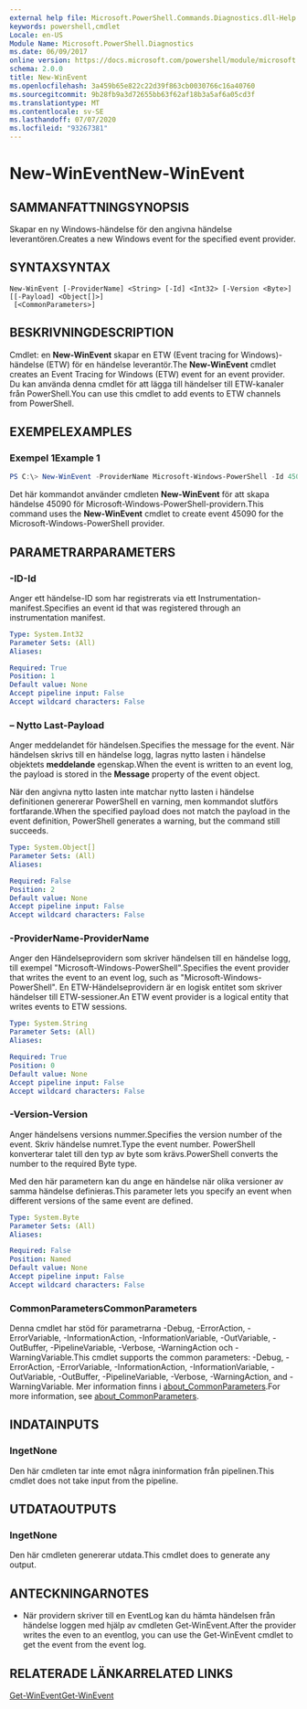 ```yaml
---
external help file: Microsoft.PowerShell.Commands.Diagnostics.dll-Help.xml
keywords: powershell,cmdlet
Locale: en-US
Module Name: Microsoft.PowerShell.Diagnostics
ms.date: 06/09/2017
online version: https://docs.microsoft.com/powershell/module/microsoft.powershell.diagnostics/new-winevent?view=powershell-6&WT.mc_id=ps-gethelp
schema: 2.0.0
title: New-WinEvent
ms.openlocfilehash: 3a459b65e822c22d39f863cb0030766c16a40760
ms.sourcegitcommit: 9b28fb9a3d72655bb63f62af18b3a5af6a05cd3f
ms.translationtype: MT
ms.contentlocale: sv-SE
ms.lasthandoff: 07/07/2020
ms.locfileid: "93267381"
---
```

# <span data-ttu-id="0d8d4-103">New-WinEvent</span><span class="sxs-lookup"><span data-stu-id="0d8d4-103">New-WinEvent</span></span>

## <span data-ttu-id="0d8d4-104">SAMMANFATTNING</span><span class="sxs-lookup"><span data-stu-id="0d8d4-104">SYNOPSIS</span></span>
<span data-ttu-id="0d8d4-105">Skapar en ny Windows-händelse för den angivna händelse leverantören.</span><span class="sxs-lookup"><span data-stu-id="0d8d4-105">Creates a new Windows event for the specified event provider.</span></span>

## <span data-ttu-id="0d8d4-106">SYNTAX</span><span class="sxs-lookup"><span data-stu-id="0d8d4-106">SYNTAX</span></span>

```
New-WinEvent [-ProviderName] <String> [-Id] <Int32> [-Version <Byte>] [[-Payload] <Object[]>]
 [<CommonParameters>]
```

## <span data-ttu-id="0d8d4-107">BESKRIVNING</span><span class="sxs-lookup"><span data-stu-id="0d8d4-107">DESCRIPTION</span></span>

<span data-ttu-id="0d8d4-108">Cmdlet: en **New-WinEvent** skapar en ETW (Event tracing for Windows)-händelse (ETW) för en händelse leverantör.</span><span class="sxs-lookup"><span data-stu-id="0d8d4-108">The **New-WinEvent** cmdlet creates an Event Tracing for Windows (ETW) event for an event provider.</span></span>
<span data-ttu-id="0d8d4-109">Du kan använda denna cmdlet för att lägga till händelser till ETW-kanaler från PowerShell.</span><span class="sxs-lookup"><span data-stu-id="0d8d4-109">You can use this cmdlet to add events to ETW channels from PowerShell.</span></span>

## <span data-ttu-id="0d8d4-110">EXEMPEL</span><span class="sxs-lookup"><span data-stu-id="0d8d4-110">EXAMPLES</span></span>

### <span data-ttu-id="0d8d4-111">Exempel 1</span><span class="sxs-lookup"><span data-stu-id="0d8d4-111">Example 1</span></span>

```powershell
PS C:\> New-WinEvent -ProviderName Microsoft-Windows-PowerShell -Id 45090 -Payload @("Workflow", "Running")
```

<span data-ttu-id="0d8d4-112">Det här kommandot använder cmdleten **New-WinEvent** för att skapa händelse 45090 för Microsoft-Windows-PowerShell-providern.</span><span class="sxs-lookup"><span data-stu-id="0d8d4-112">This command uses the **New-WinEvent** cmdlet to create event 45090 for the Microsoft-Windows-PowerShell provider.</span></span>

## <span data-ttu-id="0d8d4-113">PARAMETRAR</span><span class="sxs-lookup"><span data-stu-id="0d8d4-113">PARAMETERS</span></span>

### <span data-ttu-id="0d8d4-114">-ID</span><span class="sxs-lookup"><span data-stu-id="0d8d4-114">-Id</span></span>

<span data-ttu-id="0d8d4-115">Anger ett händelse-ID som har registrerats via ett Instrumentation-manifest.</span><span class="sxs-lookup"><span data-stu-id="0d8d4-115">Specifies an event id that was registered through an instrumentation manifest.</span></span>

```yaml
Type: System.Int32
Parameter Sets: (All)
Aliases:

Required: True
Position: 1
Default value: None
Accept pipeline input: False
Accept wildcard characters: False
```

### <span data-ttu-id="0d8d4-116">– Nytto Last</span><span class="sxs-lookup"><span data-stu-id="0d8d4-116">-Payload</span></span>

<span data-ttu-id="0d8d4-117">Anger meddelandet för händelsen.</span><span class="sxs-lookup"><span data-stu-id="0d8d4-117">Specifies the message for the event.</span></span> <span data-ttu-id="0d8d4-118">När händelsen skrivs till en händelse logg, lagras nytto lasten i händelse objektets **meddelande** egenskap.</span><span class="sxs-lookup"><span data-stu-id="0d8d4-118">When the event is written to an event log, the payload is stored in the **Message** property of the event object.</span></span>

<span data-ttu-id="0d8d4-119">När den angivna nytto lasten inte matchar nytto lasten i händelse definitionen genererar PowerShell en varning, men kommandot slutförs fortfarande.</span><span class="sxs-lookup"><span data-stu-id="0d8d4-119">When the specified payload does not match the payload in the event definition, PowerShell generates a warning, but the command still succeeds.</span></span>

```yaml
Type: System.Object[]
Parameter Sets: (All)
Aliases:

Required: False
Position: 2
Default value: None
Accept pipeline input: False
Accept wildcard characters: False
```

### <span data-ttu-id="0d8d4-120">-ProviderName</span><span class="sxs-lookup"><span data-stu-id="0d8d4-120">-ProviderName</span></span>

<span data-ttu-id="0d8d4-121">Anger den Händelseprovidern som skriver händelsen till en händelse logg, till exempel "Microsoft-Windows-PowerShell".</span><span class="sxs-lookup"><span data-stu-id="0d8d4-121">Specifies the event provider that writes the event to an event log, such as "Microsoft-Windows-PowerShell".</span></span> <span data-ttu-id="0d8d4-122">En ETW-Händelseprovidern är en logisk entitet som skriver händelser till ETW-sessioner.</span><span class="sxs-lookup"><span data-stu-id="0d8d4-122">An ETW event provider is a logical entity that writes events to ETW sessions.</span></span>

```yaml
Type: System.String
Parameter Sets: (All)
Aliases:

Required: True
Position: 0
Default value: None
Accept pipeline input: False
Accept wildcard characters: False
```

### <span data-ttu-id="0d8d4-123">-Version</span><span class="sxs-lookup"><span data-stu-id="0d8d4-123">-Version</span></span>

<span data-ttu-id="0d8d4-124">Anger händelsens versions nummer.</span><span class="sxs-lookup"><span data-stu-id="0d8d4-124">Specifies the version number of the event.</span></span> <span data-ttu-id="0d8d4-125">Skriv händelse numret.</span><span class="sxs-lookup"><span data-stu-id="0d8d4-125">Type the event number.</span></span> <span data-ttu-id="0d8d4-126">PowerShell konverterar talet till den typ av byte som krävs.</span><span class="sxs-lookup"><span data-stu-id="0d8d4-126">PowerShell converts the number to the required Byte type.</span></span>

<span data-ttu-id="0d8d4-127">Med den här parametern kan du ange en händelse när olika versioner av samma händelse definieras.</span><span class="sxs-lookup"><span data-stu-id="0d8d4-127">This parameter lets you specify an event when different versions of the same event are defined.</span></span>

```yaml
Type: System.Byte
Parameter Sets: (All)
Aliases:

Required: False
Position: Named
Default value: None
Accept pipeline input: False
Accept wildcard characters: False
```

### <span data-ttu-id="0d8d4-128">CommonParameters</span><span class="sxs-lookup"><span data-stu-id="0d8d4-128">CommonParameters</span></span>

<span data-ttu-id="0d8d4-129">Denna cmdlet har stöd för parametrarna -Debug, -ErrorAction, -ErrorVariable, -InformationAction, -InformationVariable, -OutVariable, -OutBuffer, -PipelineVariable, -Verbose, -WarningAction och -WarningVariable.</span><span class="sxs-lookup"><span data-stu-id="0d8d4-129">This cmdlet supports the common parameters: -Debug, -ErrorAction, -ErrorVariable, -InformationAction, -InformationVariable, -OutVariable, -OutBuffer, -PipelineVariable, -Verbose, -WarningAction, and -WarningVariable.</span></span> <span data-ttu-id="0d8d4-130">Mer information finns i [about_CommonParameters](https://go.microsoft.com/fwlink/?LinkID=113216).</span><span class="sxs-lookup"><span data-stu-id="0d8d4-130">For more information, see [about_CommonParameters](https://go.microsoft.com/fwlink/?LinkID=113216).</span></span>

## <span data-ttu-id="0d8d4-131">INDATA</span><span class="sxs-lookup"><span data-stu-id="0d8d4-131">INPUTS</span></span>

### <span data-ttu-id="0d8d4-132">Inget</span><span class="sxs-lookup"><span data-stu-id="0d8d4-132">None</span></span>

<span data-ttu-id="0d8d4-133">Den här cmdleten tar inte emot några ininformation från pipelinen.</span><span class="sxs-lookup"><span data-stu-id="0d8d4-133">This cmdlet does not take input from the pipeline.</span></span>

## <span data-ttu-id="0d8d4-134">UTDATA</span><span class="sxs-lookup"><span data-stu-id="0d8d4-134">OUTPUTS</span></span>

### <span data-ttu-id="0d8d4-135">Inget</span><span class="sxs-lookup"><span data-stu-id="0d8d4-135">None</span></span>

<span data-ttu-id="0d8d4-136">Den här cmdleten genererar utdata.</span><span class="sxs-lookup"><span data-stu-id="0d8d4-136">This cmdlet does to generate any output.</span></span>

## <span data-ttu-id="0d8d4-137">ANTECKNINGAR</span><span class="sxs-lookup"><span data-stu-id="0d8d4-137">NOTES</span></span>

* <span data-ttu-id="0d8d4-138">När providern skriver till en EventLog kan du hämta händelsen från händelse loggen med hjälp av cmdleten Get-WinEvent.</span><span class="sxs-lookup"><span data-stu-id="0d8d4-138">After the provider writes the even to an eventlog, you can use the Get-WinEvent cmdlet to get the event from the event log.</span></span>

## <span data-ttu-id="0d8d4-139">RELATERADE LÄNKAR</span><span class="sxs-lookup"><span data-stu-id="0d8d4-139">RELATED LINKS</span></span>

[<span data-ttu-id="0d8d4-140">Get-WinEvent</span><span class="sxs-lookup"><span data-stu-id="0d8d4-140">Get-WinEvent</span></span>](Get-WinEvent.md)
